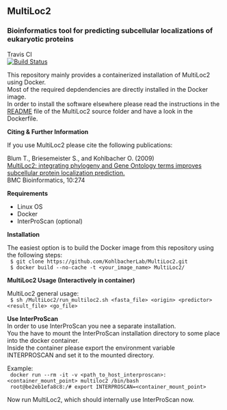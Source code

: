 ## MultiLoc2
### Bioinformatics tool for predicting subcellular localizations of eukaryotic proteins

Travis CI  
[![Build Status](https://travis-ci.org/KohlbacherLab/MultiLoc2.svg?branch=master)](https://travis-ci.org/KohlbacherLab/MultiLoc2)  

This repository mainly provides a containerized installation of MultiLoc2 using Docker.  
Most of the required depdendencies are directly installed in the Docker image.  
In order to install the software elsewhere please read the instructions in the  
[README](MultiLoc2/README) file of the MultiLoc2 source folder and have a look in the Dockerfile.  


**Citing & Further Information**  

If you use MultiLoc2 please cite the following publications:

Blum T., Briesemeister S., and Kohlbacher O. (2009)  
[MultiLoc2: integrating phylogeny and Gene Ontology terms improves subcellular protein localization prediction.](https://doi.org/10.1186/1471-2105-10-274)  
BMC Bioinformatics, 10:274
  
  
**Requirements**  

- Linux OS
- Docker
- InterProScan (optional)


**Installation**

The easiest option is to build the Docker image from this repository using the following steps:  
` $ git clone https://github.com/KohlbacherLab/MultiLoc2.git`  
` $ docker build --no-cache -t <your_image_name> MultiLoc2/`  

**MultiLoc2 Usage (Interactively in container)**  

MultiLoc2 general usage:  
` $ sh /MultiLoc2/run_multiloc2.sh <fasta_file> <origin> <predictor> <result_file> <go_file>`  

**Use InterProScan**  
In order to use InterProScan you nee a separate installation.  
You the have to mount the InterProScan installation directory to some place into the docker container.  
Inside the container please export the environment variable INTERPROSCAN and set it to the mounted directory.  

Example:  
` docker run --rm -it -v <path_to_host_interproscan>:<container_mount_point> multiloc2 /bin/bash`  
` root@be2eb1efa8c8:/# export INTERPROSCAN=<container_mount_point>`  

Now run MultiLoc2, which should internally use InterProScan now.






